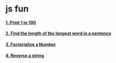 # js fun

#### [1. Print 1 to 100](https://github.com/nevin/jsfun/tree/master/1.%20Print%201%20to%20100) 
#### [2. Find the length of the longest word in a sentence](https://github.com/nevin/jsfun/tree/master/02.%20Find%20the%20length%20of%20the%20longest%20word%20in%20a%20sentence)
#### [3. Factorialize a Number](https://github.com/nevin/jsfun/tree/master/03.%20Factorialize%20a%20Number)
#### [4. Reverse a string](https://github.com/nevin/jsfun/tree/master/04.%20Reverse%20a%20String)
